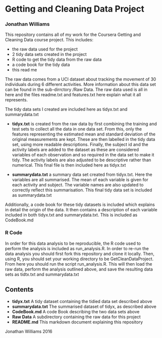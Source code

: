 # Getting and Cleaning Data Project  
### Jonathan Williams

This repository contains all of my work for the Coursera Getting and Cleaning Data course project. This includes:  
* the raw data used for the project  
* 2 tidy data sets created in the project  
* R code to get the tidy data from the raw data
* a code book for the tidy data  
* this read me

The raw data comes from a UCI dataset about tracking the movement of 30 individuals during 6 different activities. More information about this data set can be found in the sub-dirrctory /Raw Data. The raw data used is all in here and the files readme.txt and features.txt here explain what it all represents.

The tidy data sets I created are included here as tidyx.txt and summarydata.txt

* **tidyx.txt** is created from the raw data by first combining the training and test sets to collect all the data in one data set. From this, only the features representing the estimated mean and standard deviation of the original measurements are kept. These are then labelled in the tidy data set, using more readable descriptions. Finally, the  subject id and the activity labels are added to the dataset as these are considered variables of each observation and so required in the data set to make it tidy. The activity labels are also adjusted to be descriptive rather than numerical. This final file is then included here as tidyx.txt

* **summarydata.txt** a summary data set created from tidyx.txt. Here the variables are all summarised. The mean of each variable is given for each activity and subject. The variable names are also updated to correctly reflect this summarisation. This final tidy data set is included as summarydata.txt

Additionally, a code book for these tidy datasets is included which explains in detail the origin of the data. It then contains a description of each variable included in both tidyx.txt and summarydata.txt. This is included as  CodeBook.md

### R Code

In order for this data analysis to be reproducible, the R code used to perform the analysis is included as run_analysis.R. In order to re-run the data analysis you should first fork this repository and clone it locally. Then, using R, you should set your working directory to be GetCleanDataProject. From here you should run the script run_analysis.R. This will then load the raw data, perform the analysis outlined above, and save the resulting data sets as tidtx.txt and summarydata.txt

## Contents

* **tidyx.txt** A tidy dataset containing the tidied data set described above  
* **summarydata.txt** The summarised dataset of tidyx, as described above  
* **CodeBook.md** A code Book describing the two data sets above  
* **Raw Data** A subdirectory containing the raw data for this project
* **README.md** This markdown document explaining this repository

Jonathan Williams 2016